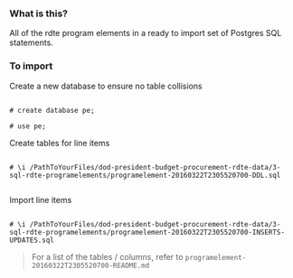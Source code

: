 ### What is this?

All of the rdte program elements in a ready to import set of Postgres SQL statements.

### To import

Create a new database to ensure no table collisions

```

# create database pe;

# use pe;

```

Create tables for line items

```

# \i /PathToYourFiles/dod-president-budget-procurement-rdte-data/3-sql-rdte-programelements/programelement-20160322T2305520700-DDL.sql


```


Import line items

```

# \i /PathToYourFiles/dod-president-budget-procurement-rdte-data/3-sql-rdte-programelements/programelement-20160322T2305520700-INSERTS-UPDATES.sql

```

> For a list of the tables / columns, refer to `programelement-20160322T2305520700-README.md`